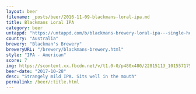 ```yaml
---
layout: beer
filename: _posts/beer/2016-11-09-blackmans-loral-ipa.md
title: Blackmans Loral IPA
category: beer
untappd: "https://untappd.com/b/blackmans-brewery-loral-ipa---single-hop/2261962"
country: "Australia"
brewery: "Blackman's Brewery"
breweryURL: "/brewery/blackmans-brewery.html"
style: "IPA - American"
score: 7
img: https://scontent.xx.fbcdn.net/v/t1.0-0/p480x480/22815113_10155717526018745_1967152974079185516_n.jpg?_nc_cat=0&oh=0392d940b3f05f07cb3ff614a48577fa&oe=5B7DFB65
beer-date: "2017-10-28"
desc: "Strangely mild IPA. Sits well in the mouth"
permalink: /beer/:title.html
---
```

